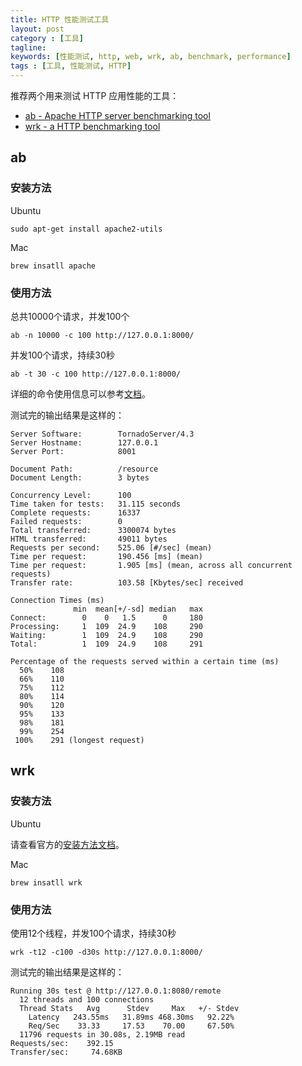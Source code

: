 ```yaml
---
title: HTTP 性能测试工具
layout: post
category : [工具]
tagline: 
keywords: [性能测试, http, web, wrk, ab, benchmark, performance]
tags : [工具, 性能测试, HTTP]
---
```


推荐两个用来测试 HTTP 应用性能的工具：

- [ab - Apache HTTP server benchmarking tool](https://httpd.apache.org/docs/2.4/programs/ab.html)
- [wrk - a HTTP benchmarking tool](https://github.com/wg/wrk)

## ab

### 安装方法

Ubuntu

	sudo apt-get install apache2-utils
	
Mac

	brew insatll apache
	
### 使用方法

总共10000个请求，并发100个

	ab -n 10000 -c 100 http://127.0.0.1:8000/
	
并发100个请求，持续30秒

	ab -t 30 -c 100 http://127.0.0.1:8000/
	
详细的命令使用信息可以参考[文档](https://httpd.apache.org/docs/2.4/programs/ab.html)。

测试完的输出结果是这样的：

```
Server Software:        TornadoServer/4.3
Server Hostname:        127.0.0.1
Server Port:            8001

Document Path:          /resource
Document Length:        3 bytes

Concurrency Level:      100
Time taken for tests:   31.115 seconds
Complete requests:      16337
Failed requests:        0
Total transferred:      3300074 bytes
HTML transferred:       49011 bytes
Requests per second:    525.06 [#/sec] (mean)
Time per request:       190.456 [ms] (mean)
Time per request:       1.905 [ms] (mean, across all concurrent requests)
Transfer rate:          103.58 [Kbytes/sec] received

Connection Times (ms)
              min  mean[+/-sd] median   max
Connect:        0    0   1.5      0     180
Processing:     1  109  24.9    108     290
Waiting:        1  109  24.9    108     290
Total:          1  109  24.9    108     291

Percentage of the requests served within a certain time (ms)
  50%    108
  66%    110
  75%    112
  80%    114
  90%    120
  95%    133
  98%    181
  99%    254
 100%    291 (longest request)
```

## wrk

### 安装方法

Ubuntu

请查看官方的[安装方法文档](https://github.com/wg/wrk/wiki/Installing-Wrk-on-Linux)。

Mac

	brew insatll wrk
	
### 使用方法

使用12个线程，并发100个请求，持续30秒

	wrk -t12 -c100 -d30s http://127.0.0.1:8000/
	
测试完的输出结果是这样的：

```
Running 30s test @ http://127.0.0.1:8080/remote
  12 threads and 100 connections
  Thread Stats   Avg      Stdev     Max   +/- Stdev
    Latency   243.55ms   31.89ms 468.30ms   92.22%
    Req/Sec    33.33     17.53    70.00     67.50%
  11796 requests in 30.08s, 2.19MB read
Requests/sec:    392.15
Transfer/sec:     74.68KB
```
